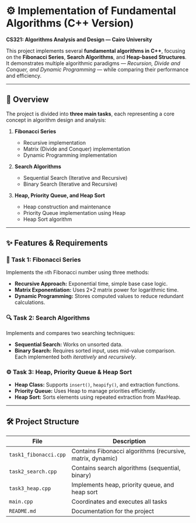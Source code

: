 # ⚙️ Implementation of Fundamental Algorithms (C++ Version)
**CS321: Algorithms Analysis and Design — Cairo University**

This project implements several **fundamental algorithms in C++**, focusing on the **Fibonacci Series**, **Search Algorithms**, and **Heap-based Structures**.  
It demonstrates multiple algorithmic paradigms — *Recursion, Divide and Conquer, and Dynamic Programming* — while comparing their performance and efficiency.

---

## 🎯 Overview
The project is divided into **three main tasks**, each representing a core concept in algorithm design and analysis:

1. **Fibonacci Series**
    - Recursive implementation
    - Matrix (Divide and Conquer) implementation
    - Dynamic Programming implementation

2. **Search Algorithms**
    - Sequential Search (Iterative and Recursive)
    - Binary Search (Iterative and Recursive)

3. **Heap, Priority Queue, and Heap Sort**
    - Heap construction and maintenance
    - Priority Queue implementation using Heap
    - Heap Sort algorithm

---

## ✨ Features & Requirements

### 🧮 Task 1: Fibonacci Series
Implements the `n`th Fibonacci number using three methods:
- **Recursive Approach:** Exponential time, simple base case logic.
- **Matrix Exponentiation:** Uses 2×2 matrix power for logarithmic time.
- **Dynamic Programming:** Stores computed values to reduce redundant calculations.

### 🔍 Task 2: Search Algorithms
Implements and compares two searching techniques:
- **Sequential Search:** Works on unsorted data.
- **Binary Search:** Requires sorted input, uses mid-value comparison.  
  Each implemented both *iteratively* and *recursively*.

### ⚙️ Task 3: Heap, Priority Queue & Heap Sort
- **Heap Class:** Supports `insert()`, `heapify()`, and extraction functions.
- **Priority Queue:** Uses Heap to manage priorities efficiently.
- **Heap Sort:** Sorts elements using repeated extraction from MaxHeap.

---

## 🛠️ Project Structure

| File | Description |
|------|--------------|
| `task1_fibonacci.cpp` | Contains Fibonacci algorithms (recursive, matrix, dynamic) |
| `task2_search.cpp` | Contains search algorithms (sequential, binary) |
| `task3_heap.cpp` | Implements heap, priority queue, and heap sort |
| `main.cpp` | Coordinates and executes all tasks |
| `README.md` | Documentation for the project |
